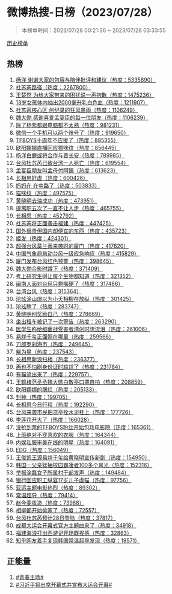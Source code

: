 <h1>
微博热搜-日榜（2023/07/28）
</h1>
<blockquote>
<p>
本榜单时间：2023/07/28 00:21:36 ~ 2023/07/28 03:33:55
</p>
</blockquote>
<p>
<a href="https://github.com/daifee/weibo-hot-search/tree/main/archives/daily">历史榜单</a>
</p>
<h2>
热榜
</h2>
<ol>

<li>
<a href="https://s.weibo.com/weibo?q=%23%E6%9D%A8%E6%B4%8B%20%E8%B0%A2%E8%B0%A2%E5%A4%A7%E5%AE%B6%E7%9A%84%E5%8C%85%E5%AE%B9%E4%B8%8E%E9%99%AA%E4%BC%B4%E6%89%B9%E8%AF%84%E5%92%8C%E5%BB%BA%E8%AE%AE%23" target="weibo">
杨洋 谢谢大家的包容与陪伴批评和建议（热度：5335890）
</a>
</li>

<li>
<a href="https://s.weibo.com/weibo?q=%23%E6%9D%9C%E8%8B%8F%E8%8A%AE%E8%B7%AF%E5%BE%84%23" target="weibo">
杜苏芮路径（热度：2267800）
</a>
</li>

<li>
<a href="https://s.weibo.com/weibo?q=%23%E7%8E%8B%E6%A5%9A%E7%84%B6%20%E4%B8%BA%E7%BB%99%E5%A4%A7%E5%AE%B6%E5%B8%A6%E6%9D%A5%E7%9A%84%E5%9B%B0%E6%89%B0%E8%AF%B4%E4%B8%80%E5%A3%B0%E6%8A%B1%E6%AD%89%23" target="weibo">
王楚然 为给大家带来的困扰说一声抱歉（热度：1475236）
</a>
</li>

<li>
<a href="https://s.weibo.com/weibo?q=%2313%E5%B2%81%E5%A5%B3%E5%AD%A9%E4%BD%93%E5%86%85%E6%8A%BD%E5%87%BA2000%E6%AF%AB%E5%8D%87%E4%B9%B3%E7%99%BD%E8%89%B2%E8%A1%80%23" target="weibo">
13岁女孩体内抽出2000毫升乳白色血（热度：1211907）
</a>
</li>

<li>
<a href="https://s.weibo.com/weibo?q=%23%E6%9D%9C%E8%8B%8F%E8%8A%AE%E6%A0%B8%E5%BF%83%E5%8C%BA%20%E5%88%9B%E7%BA%AA%E5%BD%95%E7%9A%84%E7%8B%82%E9%A3%8E%E6%9A%B4%E9%9B%A8%23" target="weibo">
杜苏芮核心区 创纪录的狂风暴雨（热度：1106249）
</a>
</li>

<li>
<a href="https://s.weibo.com/weibo?q=%23%E9%AD%8F%E5%A4%A7%E5%8B%8B%20%E6%84%9F%E8%B0%A2%E5%96%9C%E7%88%B1%E5%AD%9F%E5%AE%B4%E8%87%A3%E7%9A%84%E6%AF%8F%E4%B8%80%E4%BD%8D%E6%9C%8B%E5%8F%8B%23" target="weibo">
魏大勋 感谢喜爱孟宴臣的每一位朋友（热度：1106239）
</a>
</li>

<li>
<a href="https://s.weibo.com/weibo?q=%23%E9%99%A4%E4%BA%86%E6%9D%A8%E7%B4%AB%E9%83%BD%E8%B7%9F%E7%94%B5%E8%84%91%E9%83%BD%E4%B8%8D%E5%A4%AA%E7%86%9F%23" target="weibo">
除了杨紫都跟电脑都不太熟（热度：981231）
</a>
</li>

<li>
<a href="https://s.weibo.com/weibo?q=%23%E5%BE%AE%E4%BF%A1%E4%B8%80%E4%B8%AA%E6%89%8B%E6%9C%BA%E5%8F%AF%E4%BB%A5%E4%B8%A4%E4%B8%AA%E8%B4%A6%E5%8F%B7%E4%BA%86%23" target="weibo">
微信一个手机可以两个账号了（热度：919650）
</a>
</li>

<li>
<a href="https://s.weibo.com/weibo?q=%23TFBOYS%E5%8D%81%E5%91%A8%E5%B9%B4%E4%B8%8D%E5%BA%94%E6%8F%B4%E4%BA%86%23" target="weibo">
TFBOYS十周年不应援了（热度：885355）
</a>
</li>

<li>
<a href="https://s.weibo.com/weibo?q=%23%E6%AC%A7%E9%98%B3%E5%A8%9C%E5%A8%9C%E7%9B%B4%E6%92%AD%E5%9B%9E%E5%BA%94%E7%8C%AB%E5%92%AA%E7%BA%B9%23" target="weibo">
欧阳娜娜直播回应猫咪纹（热度：856445）
</a>
</li>

<li>
<a href="https://s.weibo.com/weibo?q=%23%E6%9D%A8%E6%B4%8B%E7%99%BD%E9%B9%BF%E6%88%96%E5%B0%86%E5%90%88%E4%BD%9C%E4%B8%8E%E6%99%8B%E9%95%BF%E5%AE%89%23" target="weibo">
杨洋白鹿或将合作与晋长安（热度：789985）
</a>
</li>

<li>
<a href="https://s.weibo.com/weibo?q=%23%E5%8F%B0%E9%A3%8E%E6%9D%9C%E8%8B%8F%E8%8A%AE%E5%B7%B2%E8%87%B4%E5%8F%B0%E6%B9%BE%E4%B8%80%E4%BA%BA%E6%AD%BB%E4%BA%A1%23" target="weibo">
台风杜苏芮已致台湾一人死亡（热度：619554）
</a>
</li>

<li>
<a href="https://s.weibo.com/weibo?q=%23%E5%AD%9F%E5%AE%B4%E8%87%A3%E6%9C%8B%E5%8F%8B%E5%8F%AB%E5%AD%9F%E6%AF%8D%E4%BB%98%E9%98%BF%E5%A7%A8%23" target="weibo">
孟宴臣朋友叫孟母付阿姨（热度：613623）
</a>
</li>

<li>
<a href="https://s.weibo.com/weibo?q=%23%E9%95%BF%E7%9B%B8%E6%80%9D%E5%A5%BD%E8%99%90%23" target="weibo">
长相思好虐（热度：600426）
</a>
</li>

<li>
<a href="https://s.weibo.com/weibo?q=%23%E5%A6%88%E5%A6%88%E5%9C%A8%20%E5%9C%A8%E4%B8%AD%E8%B7%AF%E4%BA%86%23" target="weibo">
妈妈在 在中路了（热度：503833）
</a>
</li>

<li>
<a href="https://s.weibo.com/weibo?q=%23%E7%8C%AB%E5%92%AA%E7%BA%B9%23" target="weibo">
猫咪纹（热度：497575）
</a>
</li>

<li>
<a href="https://s.weibo.com/weibo?q=%23%E9%BB%84%E6%99%93%E6%98%8E%E5%8E%BB%E6%B2%B9%E6%88%90%E5%8A%9F%23" target="weibo">
黄晓明去油成功（热度：473951）
</a>
</li>

<li>
<a href="https://s.weibo.com/weibo?q=%23%E6%8F%90%E7%A6%BB%E8%81%8C%E4%BA%94%E6%AC%A1%E4%BA%86%E4%B8%80%E7%9B%B4%E4%B8%8D%E8%AE%A9%E4%BA%BA%E8%B5%B0%23" target="weibo">
提离职五次了一直不让人走（热度：465755）
</a>
</li>

<li>
<a href="https://s.weibo.com/weibo?q=%23%E9%95%BF%E7%9B%B8%E6%80%9D%23" target="weibo">
长相思（热度：452792）
</a>
</li>

<li>
<a href="https://s.weibo.com/weibo?q=%23%E6%9D%9C%E8%8B%8F%E8%8A%AE%E5%B0%86%E6%AD%A3%E9%9D%A2%E8%A2%AD%E5%87%BB%E7%A6%8F%E5%BB%BA%23" target="weibo">
杜苏芮将正面袭击福建（热度：447425）
</a>
</li>

<li>
<a href="https://s.weibo.com/weibo?q=%23%E5%9B%BD%E5%A4%96%E5%BE%88%E8%B4%B5%E4%BD%86%E5%9B%BD%E5%86%85%E5%8D%B4%E4%BE%BF%E5%AE%9C%E7%9A%84%E4%B8%9C%E8%A5%BF%23" target="weibo">
国外很贵但国内却便宜的东西（热度：435723）
</a>
</li>

<li>
<a href="https://s.weibo.com/weibo?q=%23%E5%A7%AC%E5%8F%91%23" target="weibo">
姬发（热度：424301）
</a>
</li>

<li>
<a href="https://s.weibo.com/weibo?q=%23%E8%B6%85%E5%BC%BA%E5%8F%B0%E9%A3%8E%E8%8E%AB%E5%85%B0%E8%92%82%E6%9D%A5%E8%A2%AD%E6%97%B6%E7%9A%84%E5%8E%A6%E9%97%A8%23" target="weibo">
超强台风莫兰蒂来袭时的厦门（热度：417620）
</a>
</li>

<li>
<a href="https://s.weibo.com/weibo?q=%23%E4%B8%AD%E5%9B%BD%E6%B0%94%E8%B1%A1%E5%B1%80%E5%90%AF%E5%8A%A8%E5%8F%B0%E9%A3%8E%E4%B8%80%E7%BA%A7%E5%BA%94%E6%80%A5%E5%93%8D%E5%BA%94%23" target="weibo">
中国气象局启动台风一级应急响应（热度：415829）
</a>
</li>

<li>
<a href="https://s.weibo.com/weibo?q=%23%E5%8E%A6%E9%97%A8%E5%8F%91%E5%B8%83%E5%8F%B0%E9%A3%8E%E7%BA%A2%E8%89%B2%E9%A2%84%E8%AD%A6%23" target="weibo">
厦门发布台风红色预警（热度：398645）
</a>
</li>

<li>
<a href="https://s.weibo.com/weibo?q=%23%E9%AD%8F%E5%A4%A7%E5%8B%8B%E5%90%88%E5%BD%B1%E6%97%B6%E8%B9%B2%E4%B8%8B%23" target="weibo">
魏大勋合影时蹲下（热度：371409）
</a>
</li>

<li>
<a href="https://s.weibo.com/weibo?q=%23%E8%80%83%E4%B8%8A%E7%A0%94%E7%A9%B6%E7%94%9F%E5%BE%97%E8%AE%A9%E6%AF%8F%E4%B8%AA%E7%94%9F%E7%89%A9%E9%83%BD%E7%9F%A5%E9%81%93%23" target="weibo">
考上研究生得让每个生物都知道（热度：321352）
</a>
</li>

<li>
<a href="https://s.weibo.com/weibo?q=%23%E9%97%BD%E5%8D%97%E4%BA%BA%E9%9D%A2%E5%AF%B9%E5%8F%B0%E9%A3%8E%E5%8F%AA%E5%89%A9%E5%98%B4%E7%A1%AC%E4%BA%86%23" target="weibo">
闽南人面对台风只剩嘴硬了（热度：317486）
</a>
</li>

<li>
<a href="https://s.weibo.com/weibo?q=%23%E5%8F%B0%E6%B9%BE%E5%8F%B0%E9%A3%8E%23" target="weibo">
台湾台风（热度：315364）
</a>
</li>

<li>
<a href="https://s.weibo.com/weibo?q=%23%E7%8E%B1%E7%8E%B9%E6%B6%82%E5%B1%B1%E7%92%9F%E4%BB%A5%E4%B8%BA%E5%B0%8F%E5%A4%AD%E7%9B%B8%E6%9F%B3%E5%9C%A8%E6%94%BE%E7%BA%B5%23" target="weibo">
玱玹涂山璟以为小夭相柳在放纵（热度：301425）
</a>
</li>

<li>
<a href="https://s.weibo.com/weibo?q=%23%E7%8E%B1%E7%8E%B9%E7%9E%8E%E4%BA%86%23" target="weibo">
玱玹瞎了（热度：283747）
</a>
</li>

<li>
<a href="https://s.weibo.com/weibo?q=%23%E9%BB%84%E6%99%93%E6%98%8E%E5%88%AB%E5%A5%96%E5%8A%B1%E8%87%AA%E5%B7%B1%23" target="weibo">
黄晓明别奖励自己（热度：278669）
</a>
</li>

<li>
<a href="https://s.weibo.com/weibo?q=%23%E5%9D%90%E5%87%BA%E7%A7%9F%E8%BD%A6%E8%A2%AB%E8%AE%B0%E4%BA%86%E4%B8%80%E6%AC%A1%E8%AD%A6%E5%91%8A%23" target="weibo">
坐出租车被记了一次警告（热度：263290）
</a>
</li>

<li>
<a href="https://s.weibo.com/weibo?q=%23%E5%8C%BB%E5%AD%A6%E7%94%9F%E7%A7%B0%E7%BB%99%E7%BB%86%E8%8F%8C%E6%88%98%E5%8F%97%E5%AE%B3%E8%80%85%E6%B8%85%E5%88%9B%E6%97%B6%E6%83%B3%E6%B5%81%E6%B3%AA%23" target="weibo">
医学生称给细菌战受害者清创时想流泪（热度：261006）
</a>
</li>

<li>
<a href="https://s.weibo.com/weibo?q=%23%E6%98%93%E7%83%8A%E5%8D%83%E7%8E%BA%E6%AD%A3%E9%9D%A2%E7%85%A7%E5%9C%A8%E5%93%AA%E9%87%8C%23" target="weibo">
易烊千玺正面照在哪里（热度：259566）
</a>
</li>

<li>
<a href="https://s.weibo.com/weibo?q=%23%E5%88%80%E9%83%8E%E7%BD%97%E5%88%B9%E6%B5%B7%E5%B8%82%23" target="weibo">
刀郎罗刹海市（热度：249645）
</a>
</li>

<li>
<a href="https://s.weibo.com/weibo?q=%23%E7%B4%AB%E4%B8%BA%E6%98%9F%23" target="weibo">
紫为星（热度：237543）
</a>
</li>

<li>
<a href="https://s.weibo.com/weibo?q=%23%E9%95%BF%E7%9B%B8%E6%80%9D%E6%96%B0%E6%B5%AA%E6%89%AB%E6%A5%BC%23" target="weibo">
长相思新浪扫楼（热度：236377）
</a>
</li>

<li>
<a href="https://s.weibo.com/weibo?q=%23%E5%86%8D%E4%B9%9F%E4%B8%8D%E6%80%95%E5%88%B7%E8%BA%AB%E4%BB%BD%E8%AF%81%E6%97%B6%E5%B0%B4%E5%B0%AC%E4%BA%86%23" target="weibo">
再也不怕刷身份证时尴尬了（热度：231784）
</a>
</li>

<li>
<a href="https://s.weibo.com/weibo?q=%23%E6%9C%89%E7%8C%AB%E6%B5%81%E5%87%BA%E6%9D%A5%E4%BA%86%23" target="weibo">
有猫流出来了（热度：229757）
</a>
</li>

<li>
<a href="https://s.weibo.com/weibo?q=%23%E7%8E%8B%E9%B9%A4%E6%A3%A3%E8%8C%83%E4%B8%9E%E4%B8%9E%E9%AD%8F%E5%A4%A7%E5%8B%8B%E7%99%BD%E6%95%AC%E4%BA%AD%E5%8F%A3%E7%BD%A9%E8%87%AA%E6%8B%8D%23" target="weibo">
王鹤棣范丞丞魏大勋白敬亭口罩自拍（热度：208859）
</a>
</li>

<li>
<a href="https://s.weibo.com/weibo?q=%23%E6%AC%A7%E9%98%B3%E5%A8%9C%E5%A8%9C%E7%9A%84%E8%85%AE%E7%BA%A2%23" target="weibo">
欧阳娜娜的腮红（热度：205133）
</a>
</li>

<li>
<a href="https://s.weibo.com/weibo?q=%23%E5%B0%81%E7%A5%9E%23" target="weibo">
封神（热度：199705）
</a>
</li>

<li>
<a href="https://s.weibo.com/weibo?q=%23%E9%95%BF%E7%9B%B8%E6%80%9D%E4%BB%8A%E6%97%A5%E8%A1%8C%E7%A8%8B%23" target="weibo">
长相思今日行程（热度：192290）
</a>
</li>

<li>
<a href="https://s.weibo.com/weibo?q=%23%E5%8F%B0%E9%A3%8E%E6%9D%A5%E8%A2%AD%E5%B8%82%E6%B0%91%E6%8A%8A%E5%87%89%E4%BA%AD%E6%8B%B4%E6%B0%B4%E6%B3%A5%E6%9F%B1%E4%B8%8A%23" target="weibo">
台风来袭市民把凉亭拴水泥柱上（热度：177726）
</a>
</li>

<li>
<a href="https://s.weibo.com/weibo?q=%23%E6%9D%8E%E8%8E%B2%E8%8A%B1%E5%BC%80%E5%A4%A7%E4%BA%86%23" target="weibo">
李莲花开大了（热度：166028）
</a>
</li>

<li>
<a href="https://s.weibo.com/weibo?q=%23%E6%B2%A1%E6%8A%A2%E5%88%B0%E7%A5%A8%E7%9A%84TFBOYS%E7%B2%89%E4%B8%9D%E5%BC%80%E5%A7%8B%E5%8C%85%E5%9C%BA%E7%94%B5%E5%BD%B1%E9%99%A2%23" target="weibo">
没抢到票的TFBOYS粉丝开始包场电影院（热度：165361）
</a>
</li>

<li>
<a href="https://s.weibo.com/weibo?q=%23%E4%B8%8A%E7%8F%AD%E7%BB%9D%E5%AF%B9%E4%B8%8D%E7%A9%BF%E5%96%9C%E6%AC%A2%E7%9A%84%E8%A1%A3%E6%9C%8D%23" target="weibo">
上班绝对不穿喜欢的衣服（热度：164344）
</a>
</li>

<li>
<a href="https://s.weibo.com/weibo?q=%23%E5%86%85%E5%A8%B1%E7%A7%81%E6%9C%8D%E5%AE%A1%E7%BE%8E%E5%9C%A8%E7%BA%BF%E7%9A%84%E6%98%8E%E6%98%9F%23" target="weibo">
内娱私服审美在线的明星（热度：164091）
</a>
</li>

<li>
<a href="https://s.weibo.com/weibo?q=%23EDG%23" target="weibo">
EDG（热度：156049）
</a>
</li>

<li>
<a href="https://s.weibo.com/weibo?q=%23%E7%8E%8B%E4%BF%8A%E5%87%AF%E7%8E%8B%E6%BA%90%E6%98%93%E7%83%8A%E5%8D%83%E7%8E%BA%E7%BB%99%E9%BB%84%E6%99%93%E6%98%8E%E5%AE%A3%E4%BC%A0%E6%96%B0%E5%89%A7%23" target="weibo">
王俊凯王源易烊千玺给黄晓明宣传新剧（热度：154950）
</a>
</li>

<li>
<a href="https://s.weibo.com/weibo?q=%23%E9%9F%A9%E5%9B%BD%E4%B8%80%E7%88%B6%E4%BA%B2%E7%8C%9B%E6%8A%BD%E6%A0%A1%E5%9B%AD%E9%9C%B8%E5%87%8C%E8%80%85100%E5%A4%9A%E4%B8%AA%E8%80%B3%E5%85%89%23" target="weibo">
韩国一父亲猛抽校园霸凌者100多个耳光（热度：152316）
</a>
</li>

<li>
<a href="https://s.weibo.com/weibo?q=%23%E4%B8%BE%E6%8A%A5%E6%B6%82%E7%A3%8A%E5%A5%B3%E5%AD%90%E6%89%80%E5%B1%9E%E6%9D%91%E5%B9%B2%E9%83%A8%E5%8F%91%E5%A3%B0%23" target="weibo">
举报涂磊女子所属村干部发声（热度：149484）
</a>
</li>

<li>
<a href="https://s.weibo.com/weibo?q=%23%E9%93%B6%E8%A1%8C%E5%9B%9E%E5%BA%94%E8%81%8C%E5%B7%A5%E7%BA%B5%E5%AE%B917%E5%B2%81%E5%84%BF%E5%AD%90%E8%99%90%E7%8C%AB%23" target="weibo">
银行回应职工纵容17岁儿子虐猫（热度：97756）
</a>
</li>

<li>
<a href="https://s.weibo.com/weibo?q=%23%E4%BA%9A%E8%BF%90%E4%B8%BB%E9%A2%98%E7%94%B5%E5%BD%B1%E7%83%AD%E7%83%88%23" target="weibo">
亚运主题电影热烈（热度：89302）
</a>
</li>

<li>
<a href="https://s.weibo.com/weibo?q=%23%E5%B8%B8%E6%B8%A9%E8%B6%85%E5%AF%BC%23" target="weibo">
常温超导（热度：79414）
</a>
</li>

<li>
<a href="https://s.weibo.com/weibo?q=%23%E8%B5%B5%E4%BB%8A%E9%BA%A6%E5%A6%86%E9%80%A0%23" target="weibo">
赵今麦妆造（热度：73988）
</a>
</li>

<li>
<a href="https://s.weibo.com/weibo?q=%23%E7%9B%B8%E6%9F%B3%E9%83%BD%E5%BC%80%E5%A7%8B%E5%81%B7%E5%AE%B6%E4%BA%86%23" target="weibo">
相柳都开始偷家了（热度：72557）
</a>
</li>

<li>
<a href="https://s.weibo.com/weibo?q=%23%E5%8F%B0%E9%A3%8E%E6%9D%9C%E8%8B%8F%E8%8A%AE%E9%A2%84%E8%AE%A128%E6%97%A5%E7%99%BB%E9%99%86%23" target="weibo">
台风杜苏芮预计28日登陆（热度：37817）
</a>
</li>

<li>
<a href="https://s.weibo.com/weibo?q=%23%E6%88%90%E9%83%BD%E5%A4%A7%E8%BF%90%E4%BC%9A%E5%BC%80%E5%B9%95%E5%BC%8F%E5%AE%98%E6%96%B9%E4%B8%BB%E9%A2%98%E6%9B%B2%E6%9D%A5%E4%BA%86%23" target="weibo">
成都大运会开幕式官方主题曲来了（热度：34918）
</a>
</li>

<li>
<a href="https://s.weibo.com/weibo?q=%23%E7%A6%8F%E5%BB%BA%E6%B5%B7%E6%B5%AA%E6%89%93%E5%87%BA%E8%A5%BF%E6%B8%B8%E8%AE%B0%E5%BC%80%E5%9C%BA%E6%97%A2%E8%A7%86%E6%84%9F%23" target="weibo">
福建海浪打出西游记开场既视感（热度：32863）
</a>
</li>

<li>
<a href="https://s.weibo.com/weibo?q=%23%E7%9F%A5%E4%B9%8E%E7%BD%91%E5%8F%8B%E7%9D%80%E6%89%8B%E5%A4%8D%E7%8E%B0%E9%9F%A9%E5%9B%BD%E5%B8%B8%E6%B8%A9%E8%B6%85%E5%AF%BC%E5%8F%91%E7%8E%B0%23" target="weibo">
知乎网友着手复现韩国常温超导发现（热度：19571）
</a>
</li>

</ol>
<h2>
正能量
</h2>
<ol>

<li>
<a href="https://s.weibo.com/weibo?q=%23%23%E9%9D%92%E6%98%A5%E4%B8%BB%E5%9C%BA%23%23" target="weibo">
#青春主场#
</a>
</li>

<li>
<a href="https://s.weibo.com/weibo?q=%23%23%E4%B9%A0%E8%BF%91%E5%B9%B3%E5%B0%86%E5%87%BA%E5%B8%AD%E5%BC%80%E5%B9%95%E5%BC%8F%E5%B9%B6%E5%AE%A3%E5%B8%83%E5%A4%A7%E8%BF%90%E4%BC%9A%E5%BC%80%E5%B9%95%23%23" target="weibo">
#习近平将出席开幕式并宣布大运会开幕#
</a>
</li>

</ol>
